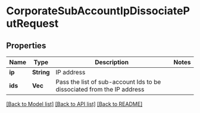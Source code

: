 # CorporateSubAccountIpDissociatePutRequest

## Properties

Name | Type | Description | Notes
------------ | ------------- | ------------- | -------------
**ip** | **String** | IP address | 
**ids** | **Vec<i64>** | Pass the list of sub-account Ids to be dissociated from the IP address | 

[[Back to Model list]](../README.md#documentation-for-models) [[Back to API list]](../README.md#documentation-for-api-endpoints) [[Back to README]](../README.md)


